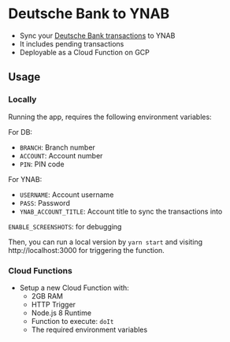 # Deutsche Bank to YNAB

- Sync your [Deutsche Bank transactions](https://meine.deutsche-bank.de/trxm/db) to YNAB
- It includes pending transactions
- Deployable as a Cloud Function on GCP

## Usage

### Locally

Running the app, requires the following environment variables:

For DB:
- `BRANCH`: Branch number
- `ACCOUNT`: Account number
- `PIN`: PIN code

For YNAB:
- `USERNAME`: Account username
- `PASS`: Password
- `YNAB_ACCOUNT_TITLE`: Account title to sync the transactions into

`ENABLE_SCREENSHOTS`: for debugging

Then, you can run a local version by `yarn start` and visiting http://localhost:3000 for triggering the function.

### Cloud Functions
- Setup a new Cloud Function with:
  - 2GB RAM
  - HTTP Trigger
  - Node.js 8 Runtime
  - Function to execute: `doIt`
  - The required environment variables